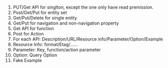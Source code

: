 1. PUT/Get API for singlton, except the one only have read premission.
2. Post/Get/Put for entity set
3. Get/Put/Delete for single entity
4. Get/Put for navigation and non-navigation property
5. Get API for function
6. Post for Action
7. For each API: Description/URL/Resource info/Parameter/Option/Example
8. Resource Info: format/Etag/......
9. Parameter: Key, function/action parameter
10. Option: Query Option
11. Fake Example
